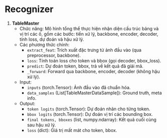 # Recognizer

1. **TableMaster**
   - Chức năng: Mô hình tổng thể thực hiện nhận diện cấu trúc bảng và vị trí các ô, gồm các bước: tiền xử lý, backbone, encoder, decoder, tính loss, dự đoán và hậu xử lý.
   - Các phương thức chính:
       - `extract_feat`: Trích xuất đặc trưng từ ảnh đầu vào (qua preprocessor, backbone).
       - `loss`: Tính toán loss cho token và bbox (gọi decoder, bbox_loss).
       - `predict`: Dự đoán token, bbox, trả về kết quả đã giải mã.
       - `_forward`: Forward qua backbone, encoder, decoder (không hậu xử lý).
   - Input:
       - `inputs` (torch.Tensor): Ảnh đầu vào đã chuẩn hóa.
       - `data_samples` (List[TableMasterDataSample]): Ground truth, meta info.
   - Output:
       - `token logits` (torch.Tensor): Dự đoán nhãn cho từng token.
       - `bbox logits` (torch.Tensor): Dự đoán vị trí các bounding box.
       - `final tokens, bboxes` (list, numpy.ndarray): Kết quả cuối cùng sau hậu xử lý.
       - `loss` (dict): Giá trị mất mát cho token, bbox.
